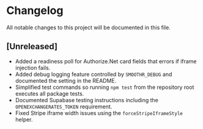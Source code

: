 # Changelog

All notable changes to this project will be documented in this file.

## [Unreleased]
- Added a readiness poll for Authorize.Net card fields that errors if iframe injection fails.
- Added debug logging feature controlled by `SMOOTHR_DEBUG` and documented the setting in the README.
- Simplified test commands so running `npm test` from the repository root executes all package tests.
- Documented Supabase testing instructions including the `OPENEXCHANGERATES_TOKEN` requirement.
- Fixed Stripe iframe width issues using the `forceStripeIframeStyle` helper.

